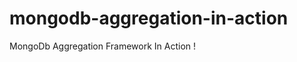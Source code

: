 mongodb-aggregation-in-action
=============================

MongoDb Aggregation Framework In Action !
